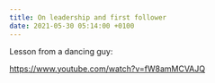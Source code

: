 ```yaml
---
title: On leadership and first follower
date: 2021-05-30 05:14:00 +0100
---
```




Lesson from a dancing guy:

https://www.youtube.com/watch?v=fW8amMCVAJQ